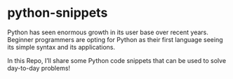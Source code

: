 # python-snippets
Python has seen enormous growth in its user base over recent years. 
Beginner programmers are opting for Python as their first language seeing its simple syntax and its applications.

In this Repo, I’ll share some Python code snippets that can be used to solve day-to-day problems!
